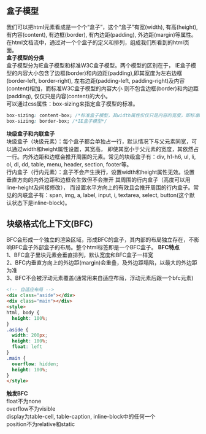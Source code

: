 ## 盒子模型
我们可以把html元素看成是一个个“盒子”，这个“盒子”有宽(width), 有高(height), 有内容(content), 有边框(border),
有内边距(padding), 外边距(margin)等属性。在html文档流中，通过对一个个盒子的定义和排列，组成我们所看到的html页面。\
**盒子模型的分类**\
盒子模型分为IE盒子模型和标准W3C盒子模型。两个模型的区别在于，
IE盒子模型的内容大小包含了边框(border)和内边距(padding),即其宽度为左右边框(border-left, border-right), 
左右边距(padding-left, padding-right)及内容(content)相加，而标准W3C盒子模型的内容大小
则不包含边框(border)和内边距(padding), 仅仅只是内容(content)的大小。\
可以通过css属性：box-sizing来指定盒子模型的标准。
```css
box-sizing: content-box; /*标准盒子模型，其width属性仅仅只是内容的宽度，即标准W3C盒子模型*/
box-sizing: border-box; /*IE盒子模型*/
```
**块级盒子和内联盒子**\
块级盒子（块级元素）：每个盒子都会单独占一行，默认情况下与父元素同宽，可以通过width和height属性设置，其宽高，
即使其宽小于父元素的宽度，其依然占一行。内外边距和边框会推开周围的元素。常见的块级盒子有：div, h1-h6, ul, li, 
ol, dl, dd, table, menu, header, section, footer等。\
行内盒子（行内元素）：盒子不会产生换行，设置width和height属性无效。设置垂直方向的内外边距和边框会生效但不会推开
其周围的行内盒子（高度可以用line-height及间接修改），
而设置水平方向上的有效且会推开周围的行内盒子。常见的内联盒子有：span, img, a, label, input, i,
textarea, select, button(这个默认状态下是inline-block)。
## 块级格式化上下文(BFC)
BFC会形成一个独立的渲染区域，形成BFC的盒子，其内部的布局独立存在，不影响BFC盒子外部盒子的布局。整个html标签即是一个BFC盒子。
**BFC特点**\
1、BFC盒子里块元素会垂直排列，默认宽度和BFC盒子一样宽\
2、BFC内垂直方向上的外边距(margin)会重叠，及外边距塌陷，以最大的外边距为准\
3、BFC不会被浮动元素覆盖(通常用来自适应布局，浮动元素后跟一个bfc元素)
```html
<!-- 自适应布局 -->
<div class="aside"></div>
<div class="main"></div>
<style>
html, body {
  height: 100%;
}
.aside {
  width: 200px;
  height: 100%;
  float: left
}
.main {
  overflow: hidden;
  height: 100%;
}
</style>
```
**触发BFC**\
float不为none\
overflow不为visible\
display为table-cell, table-caption, inline-block中的任何一个\
position不为relative和static
